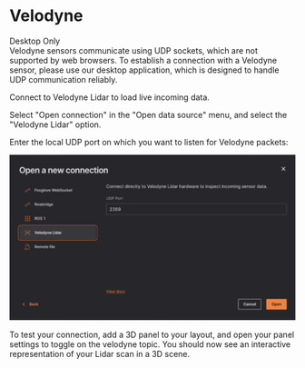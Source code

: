 # Velodyne 

<div class="warning">
Desktop Only
<br>
Velodyne sensors communicate using UDP sockets, which are not supported by web browsers. To establish a connection with a Velodyne sensor, please use our desktop application, which is designed to handle UDP communication reliably.
</div>


Connect to Velodyne Lidar to load live incoming data.

Select "Open connection" in the "Open data source" menu, and select the "Velodyne Lidar" option.

Enter the local UDP port on which you want to listen for Velodyne packets:

![open-velodyne](../images/open-velodyne-connection.png)

To test your connection, add a 3D panel to your layout, and open your panel settings to toggle on the velodyne topic. You should now see an interactive representation of your Lidar scan in a 3D scene.